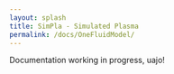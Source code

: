 ```yaml
---
layout: splash
title: SimPla - Simulated Plasma
permalink: /docs/OneFluidModel/
---
```


Documentation working in progress, uajo!
